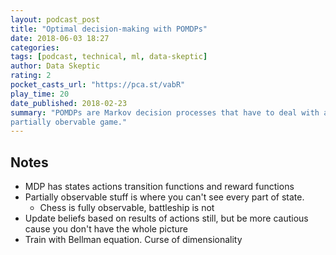 ```yaml
---
layout: podcast_post
title: "Optimal decision-making with POMDPs"
date: 2018-06-03 18:27
categories:
tags: [podcast, technical, ml, data-skeptic]
author: Data Skeptic
rating: 2
pocket_casts_url: "https://pca.st/vabR"
play_time: 20
date_published: 2018-02-23
summary: "POMDPs are Markov decision processes that have to deal with a
partially obervable game."
---
```


## Notes

* MDP has states actions transition functions and reward functions
* Partially observable stuff is where you can't see every part of state.
  * Chess is fully observable, battleship is not
* Update beliefs based on results of actions still, but be more cautious
  cause you don't have the whole picture
* Train with Bellman equation. Curse of dimensionality

